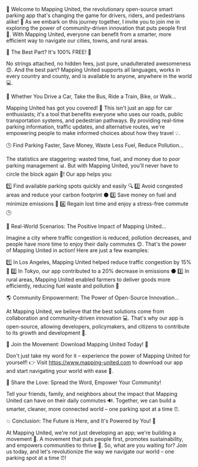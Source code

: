 🚀 Welcome to Mapping United, the revolutionary open-source smart parking app that's changing the game for drivers, riders, and pedestrians alike! 🎉 As we embark on this journey together, I invite you to join me in exploring the power of community-driven innovation that puts people first 💪. With Mapping United, everyone can benefit from a smarter, more efficient way to navigate our cities, towns, and rural areas.

🌟 The Best Part? It's 100% FREE! 🎁

No strings attached, no hidden fees, just pure, unadulterated awesomeness 😊. And the best part? Mapping United supports all languages, works in every country and county, and is available to anyone, anywhere in the world 💻.

🚗 Whether You Drive a Car, Take the Bus, Ride a Train, Bike, or Walk...

Mapping United has got you covered! 🌈 This isn't just an app for car enthusiasts; it's a tool that benefits everyone who uses our roads, public transportation systems, and pedestrian pathways. By providing real-time parking information, traffic updates, and alternative routes, we're empowering people to make informed choices about how they travel 💡.

🕒 Find Parking Faster, Save Money, Waste Less Fuel, Reduce Pollution...

The statistics are staggering: wasted time, fuel, and money due to poor parking management 📊. But with Mapping United, you'll never have to circle the block again 🚗! Our app helps you:

1️⃣ Find available parking spots quickly and easily 🔍
2️⃣ Avoid congested areas and reduce your carbon footprint ⚫️
3️⃣ Save money on fuel and minimize emissions 💸
4️⃣ Regain lost time and enjoy a stress-free commute 🕒

🌆 Real-World Scenarios: The Positive Impact of Mapping United...

Imagine a city where traffic congestion is reduced, pollution decreases, and people have more time to enjoy their daily commutes 😊. That's the power of Mapping United in action! Here are just a few examples:

1️⃣ In Los Angeles, Mapping United helped reduce traffic congestion by 15% 🚗
2️⃣ In Tokyo, our app contributed to a 20% decrease in emissions ⚫️
3️⃣ In rural areas, Mapping United enabled farmers to deliver goods more efficiently, reducing fuel waste and pollution 🌾

🌎 Community Empowerment: The Power of Open-Source Innovation...

At Mapping United, we believe that the best solutions come from collaboration and community-driven innovation 💻. That's why our app is open-source, allowing developers, policymakers, and citizens to contribute to its growth and development 🚀.

💪 Join the Movement: Download Mapping United Today! 📲

Don't just take my word for it – experience the power of Mapping United for yourself! 👉 Visit https://www.mapping-united.com to download our app and start navigating your world with ease 🌈.

🤝 Share the Love: Spread the Word, Empower Your Community!

Tell your friends, family, and neighbors about the impact that Mapping United can have on their daily commutes 🔊. Together, we can build a smarter, cleaner, more connected world – one parking spot at a time ⏰.

💥 Conclusion: The Future is Here, and It's Powered by You! 🚀

At Mapping United, we're not just developing an app; we're building a movement 💪. A movement that puts people first, promotes sustainability, and empowers communities to thrive 🌟. So, what are you waiting for? Join us today, and let's revolutionize the way we navigate our world – one parking spot at a time ⏰!